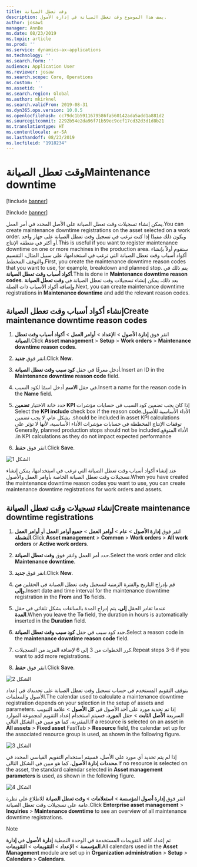 ```yaml
---
title: وقت تعطل الصيانة
description: يصف هذا الموضوع وقت تعطل الصيانة في إدارة الأصول.
author: josaw1
manager: AnnBe
ms.date: 08/23/2019
ms.topic: article
ms.prod: ''
ms.service: dynamics-ax-applications
ms.technology: ''
ms.search.form: ''
audience: Application User
ms.reviewer: josaw
ms.search.scope: Core, Operations
ms.custom: ''
ms.assetid: ''
ms.search.region: Global
ms.author: mkirknel
ms.search.validFrom: 2019-08-31
ms.dyn365.ops.version: 10.0.5
ms.openlocfilehash: cc79dc1b5911679586fa560142ada5add1a881d2
ms.sourcegitcommit: 2292b54e2da96f71b59ec9ccf17cd32d3d1d8b21
ms.translationtype: HT
ms.contentlocale: ar-SA
ms.lasthandoff: 08/23/2019
ms.locfileid: "1918234"
---
```

# <a name="maintenance-downtime"></a><span data-ttu-id="16c07-103">وقت تعطل الصيانة</span><span class="sxs-lookup"><span data-stu-id="16c07-103">Maintenance downtime</span></span>


[!include [banner](../../includes/banner.md)]

[!include [banner](../../includes/preview-banner.md)]

<span data-ttu-id="16c07-104">يمكن إنشاء تسجيلات وقت تعطل الصيانة على الأصل المحدد في أمر العمل.</span><span class="sxs-lookup"><span data-stu-id="16c07-104">You can create maintenance downtime registrations on the asset selected on a work order.</span></span> <span data-ttu-id="16c07-105">ويكون ذلك مفيدًا إذا كنت ترغب في تسجيل وقت تعطل الصيانة على جهاز واحد أو أكثر في منطقه الإنتاج.</span><span class="sxs-lookup"><span data-stu-id="16c07-105">This is useful if you want to register maintenance downtime on one or more machines in the production area.</span></span> <span data-ttu-id="16c07-106">ستقوم أولاً بإنشاء أكواد أسباب وقت تعطل الصيانة التي ترغب في استخدامها، على سبيل المثال، التقسيم والتوقف المخطط.</span><span class="sxs-lookup"><span data-stu-id="16c07-106">First, you create the maintenance downtime reason codes that you want to use, for example, breakdown and planned stop.</span></span> <span data-ttu-id="16c07-107">يتم ذلك في **أكواد أسباب وقت تعطل الصيانة**.</span><span class="sxs-lookup"><span data-stu-id="16c07-107">This is done in **Maintenance downtime reason codes**.</span></span> <span data-ttu-id="16c07-108">بعد ذلك، يمكن إنشاء تسجيلات وقت تعطل الصيانة في **وقت تعطل الصيانة** وإضافة أكواد الأسباب ذات الصلة.</span><span class="sxs-lookup"><span data-stu-id="16c07-108">Next, you can create maintenance downtime registrations in **Maintenance downtime** and add the relevant reason codes.</span></span>

## <a name="create-maintenance-downtime-reason-codes"></a><span data-ttu-id="16c07-109">إنشاء أكواد أسباب وقت تعطل الصيانة</span><span class="sxs-lookup"><span data-stu-id="16c07-109">Create maintenance downtime reason codes</span></span>

1. <span data-ttu-id="16c07-110">انقر فوق **إدارة الأصول** > **الإعداد** > **أوامر العمل** > **أكواد أسباب وقت تعطل الصيانة**.</span><span class="sxs-lookup"><span data-stu-id="16c07-110">Click **Asset management** > **Setup** > **Work orders** > **Maintenance downtime reason codes**.</span></span>

2. <span data-ttu-id="16c07-111">انقر فوق **جديد**.</span><span class="sxs-lookup"><span data-stu-id="16c07-111">Click **New**.</span></span>

3. <span data-ttu-id="16c07-112">أدخل معرفًا في حقل **كود سبب وقت تعطل الصيانة**.</span><span class="sxs-lookup"><span data-stu-id="16c07-112">Insert an ID in the **Maintenance downtime reason code** field.</span></span>

4. <span data-ttu-id="16c07-113">في حقل **الاسم** أدخل اسمًا لكود السبب.</span><span class="sxs-lookup"><span data-stu-id="16c07-113">Insert a name for the reason code in the **Name** field.</span></span>

5. <span data-ttu-id="16c07-114">حدد خانة الاختيار **تضمين KPI** إذا كان يجب تضمين كود السبب في حسابات مؤشرات الأداء الأساسية للأصول‬‏‫.</span><span class="sxs-lookup"><span data-stu-id="16c07-114">Select the **KPI include** check box if the reason code should be included in asset KPI calculations.</span></span> <span data-ttu-id="16c07-115">بشكل عام، لا يجب تضمين توقفات الإنتاج المخططة في حسابات مؤشرات الأداء الأساسية، لأنها لا تؤثر على الأداء المتوقع.</span><span class="sxs-lookup"><span data-stu-id="16c07-115">Generally, planned production stops should not be included in KPI calculations as they do not impact expected performance.</span></span>

6. <span data-ttu-id="16c07-116">انقر فوق **حفظ**.</span><span class="sxs-lookup"><span data-stu-id="16c07-116">Click **Save**.</span></span>

![الشكل 1](media/15-work-orders.png)


<span data-ttu-id="16c07-118">عند إنشاء أكواد أسباب وقت تعطل الصيانة التي ترغب في استخدامها، يمكن إنشاء تسجيلات وقت تعطل الصيانة الخاصة بأوامر العمل والأصول.</span><span class="sxs-lookup"><span data-stu-id="16c07-118">When you have created the maintenance downtime reason codes you want to use, you can create maintenance downtime registrations for work orders and assets.</span></span>


## <a name="create-maintenance-downtime-registrations"></a><span data-ttu-id="16c07-119">إنشاء تسجيلات وقت تعطل الصيانة</span><span class="sxs-lookup"><span data-stu-id="16c07-119">Create maintenance downtime registrations</span></span>

1. <span data-ttu-id="16c07-120">انقر فوق **إدارة الأصول** > **عام** > **أوامر العمل** > **جميع أوامر العمل** أو **أوامر العمل النشطة**.</span><span class="sxs-lookup"><span data-stu-id="16c07-120">Click **Asset management** > **Common** > **Work orders** > **All work orders** or **Active work orders**.</span></span>

2. <span data-ttu-id="16c07-121">حدد أمر العمل وانقر فوق **وقت تعطل الصيانة**.</span><span class="sxs-lookup"><span data-stu-id="16c07-121">Select the work order and click **Maintenance downtime**.</span></span>

3. <span data-ttu-id="16c07-122">انقر فوق **جديد**.</span><span class="sxs-lookup"><span data-stu-id="16c07-122">Click **New**.</span></span>

4. <span data-ttu-id="16c07-123">قم بإدراج التاريخ والفترة الزمنية لتسجيل وقت تعطل الصيانة في الحقلين **من** و**إلى**.</span><span class="sxs-lookup"><span data-stu-id="16c07-123">Insert date and time interval for the maintenance downtime registration in the **From** and **To** fields.</span></span>

5. <span data-ttu-id="16c07-124">عندما تغادر الحقل **إلى**، يتم إدراج المدة بالساعات بشكل تلقائي في حقل **المدة**.</span><span class="sxs-lookup"><span data-stu-id="16c07-124">When you leave the **To** field, the duration in hours is automatically inserted in the **Duration** field.</span></span>

6. <span data-ttu-id="16c07-125">حدد كود سبب في حقل **كود سبب وقت تعطل الصيانة**.</span><span class="sxs-lookup"><span data-stu-id="16c07-125">Select a reason code in the **maintenance downtime reason code** field.</span></span>

7. <span data-ttu-id="16c07-126">كرر الخطوات من 3 إلى 6 لإضافة المزيد من التسجيلات.</span><span class="sxs-lookup"><span data-stu-id="16c07-126">Repeat steps 3-6 if you want to add more registrations.</span></span>

8. <span data-ttu-id="16c07-127">انقر فوق **حفظ**.</span><span class="sxs-lookup"><span data-stu-id="16c07-127">Click **Save**.</span></span>


![الشكل 2](media/16-work-orders.png)


<span data-ttu-id="16c07-129">يتوقف التقويم المستخدم في حساب تسجيل وقت تعطل الصيانة على تحديدك في إعداد الأصول والمعلمات.</span><span class="sxs-lookup"><span data-stu-id="16c07-129">The calendar used to calculate a maintenance downtime registration depends on your selection in the setup of assets and parameters.</span></span> <span data-ttu-id="16c07-130">إذا تم تحديد مورد على أحد الأصول في **كل الأصول** > علامة التبويب السريعة **الأصل الثابت** > حقل **المورد**، فسيتم استخدام إعداد التقويم لمجموعة الموارد المقترنة، كما هو مبين في الشكل التالي.</span><span class="sxs-lookup"><span data-stu-id="16c07-130">If a resource is selected on an asset in **All assets** > **Fixed asset** FastTab > **Resource** field, the calendar set up for the associated resource group is used, as shown in the following figure.</span></span>

![الشكل 3](media/17-work-orders.png)


<span data-ttu-id="16c07-132">إذا لم يتم تحديد أي مورد على الأصل، فسيتم استخدام التقويم القياسي المحدد في **محددات إدارة الأصول**، كما هو مبين في الشكل التالي.</span><span class="sxs-lookup"><span data-stu-id="16c07-132">If no resource is selected on the asset, the standard calendar selected in **Asset management parameters** is used, as shown in the following figure.</span></span>

![الشكل 4](media/18-work-orders.png)


<span data-ttu-id="16c07-134">انقر فوق **إدارة أصول المؤسسة** > **استعلامات** > **وقت تعطل الصيانة** للاطلاع على نظرة عامة على تسجيلات وقت تعطل الصيانة.</span><span class="sxs-lookup"><span data-stu-id="16c07-134">Click **Enterprise asset management** > **Inquiries** > **Maintenance downtime** to see an overview of all maintenance downtime registrations.</span></span>

>[!NOTE]
><span data-ttu-id="16c07-135">تم إعداد كافة التقويمات المستخدمة في الوحدة النمطية **إدارة الأصول** في **إدارة المؤسسة** > **الإعداد** > **التقويمات** > **التقويمات**.</span><span class="sxs-lookup"><span data-stu-id="16c07-135">All calendars used in the **Asset Management** module are set up in **Organization administration** > **Setup** > **Calendars** > **Calendars**.</span></span>

